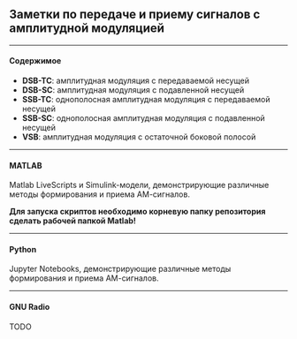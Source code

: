 ## Заметки по передаче и приему сигналов с амплитудной модуляцией

------

#### Содержимое

- **DSB-TC**: амплитудная модуляция с передаваемой несущей
- **DSB-SC**: амплитудная модуляция с подавленной несущей
- **SSB-TC**: однополосная амплитудная модуляция с передаваемой несущей
- **SSB-SC**: однополосная амплитудная модуляция с подавленной несущей
- **VSB**:  амплитудная модуляция с остаточной боковой полосой

------

#### MATLAB

Matlab LiveScripts и Simulink-модели, демонстрирующие различные методы формирования и приема АМ-сигналов.

**Для запуска скриптов необходимо корневую папку репозитория сделать рабочей папкой Matlab!**

------

#### Python

Jupyter Notebooks, демонстрирующие различные методы формирования и приема АМ-сигналов.

------

#### GNU Radio

TODO

